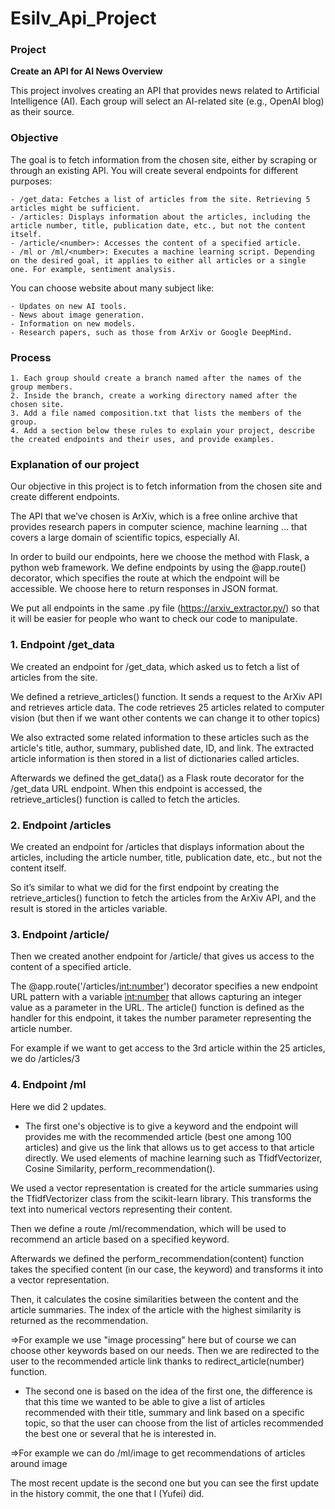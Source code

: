 # Esilv_Api_Project

### Project
**Create an API for AI News Overview**

This project involves creating an API that provides news related to Artificial Intelligence (AI). Each group will select an AI-related site (e.g., OpenAI blog) as their source.

### Objective

The goal is to fetch information from the chosen site, either by scraping or through an existing API. You will create several endpoints for different purposes:

    - /get_data: Fetches a list of articles from the site. Retrieving 5 articles might be sufficient.
    - /articles: Displays information about the articles, including the article number, title, publication date, etc., but not the content itself.
    - /article/<number>: Accesses the content of a specified article.
    - /ml or /ml/<number>: Executes a machine learning script. Depending on the desired goal, it applies to either all articles or a single one. For example, sentiment analysis.

You can choose website about many subject like:

    - Updates on new AI tools.
    - News about image generation.
    - Information on new models.
    - Research papers, such as those from ArXiv or Google DeepMind.

### Process

    1. Each group should create a branch named after the names of the group members.
    2. Inside the branch, create a working directory named after the chosen site.
    3. Add a file named composition.txt that lists the members of the group.
    4. Add a section below these rules to explain your project, describe the created endpoints and their uses, and provide examples.


###  Explanation of our project

Our objective in this project is to fetch information from the chosen site and create different endpoints.

The API that we’ve chosen is ArXiv, which is a free online archive that provides research papers in computer science, machine learning … that covers a large domain of scientific topics, especially AI. 

In order to build our endpoints, here we choose the method with Flask, a python web framework. We define endpoints by using the @app.route() decorator, which specifies the route at which the endpoint will be accessible. We choose here to return responses in JSON format.

We put all endpoints in the same .py file (https://arxiv_extractor.py/) so that it will be easier for people who want to check our code to manipulate.


### 1. Endpoint /get_data

We created an endpoint for /get_data, which asked us to fetch a list of articles from the site.

We defined a retrieve_articles() function. It sends a request to the ArXiv API and retrieves article data. The code retrieves 25 articles related to computer vision (but then if we want other contents we can change it to other topics)

We also extracted some related information to these articles such as the article's title, author, summary, published date, ID, and link. The extracted article information is then stored in a list of dictionaries called articles.

Afterwards we defined the get_data() as a Flask route decorator for the /get_data URL endpoint. When this endpoint is accessed, the retrieve_articles() function is called to fetch the articles.


### 2. Endpoint /articles

We created an endpoint for /articles that displays information about the articles, including the article number, title, publication date, etc., but not the content itself.

So it’s similar to what we did for the first endpoint by creating the retrieve_articles() function to fetch the articles from the ArXiv API, and the result is stored in the articles variable. 


### 3. Endpoint /article/<number>

Then we created another endpoint for /article/<number> that gives us access to the content of a specified article. 

The @app.route('/articles/<int:number>') decorator specifies a new endpoint URL pattern with a variable <int:number> that allows capturing an integer value as a parameter in the URL.
The article() function is defined as the handler for this endpoint, it takes the number parameter representing the article number. 

For example if we want to get access to the 3rd article within the 25 articles, we do /articles/3


### 4. Endpoint /ml

Here we did 2 updates.

- The first one's objective is to give a keyword and the endpoint will provides me with the recommended article (best one among 100 articles) and give us the link that allows us to get access to that article directly. We used elements of machine learning such as TfidfVectorizer, Cosine Similarity, perform_recommendation().

We used a vector representation is created for the article summaries using the TfidfVectorizer class from the scikit-learn library. This transforms the text into numerical vectors representing their content.

Then we define a route /ml/recommendation, which will be used to recommend an article based on a specified keyword. 

Afterwards we defined the perform_recommendation(content) function takes the specified content (in our case, the keyword) and transforms it into a vector representation. 

Then, it calculates the cosine similarities between the content and the article summaries. The index of the article with the highest similarity is returned as the recommendation.

=>For example we use "image processing" here but of course we can choose other keywords based on our needs.  Then we are redirected to the user to the recommended article link thanks to redirect_article(number) function.

- The second one is based on the idea of the first one, the difference is that this time we wanted to be able to give a list of articles recommended with their title, summary and link based on a specific topic, so that the user can choose from the list of articles recommended the best one or several that he is interested in.

=>For example we can do /ml/image to get recommendations of articles around image

The most recent update is the second one but you can see the first update in the history commit, the one that I (Yufei) did.

